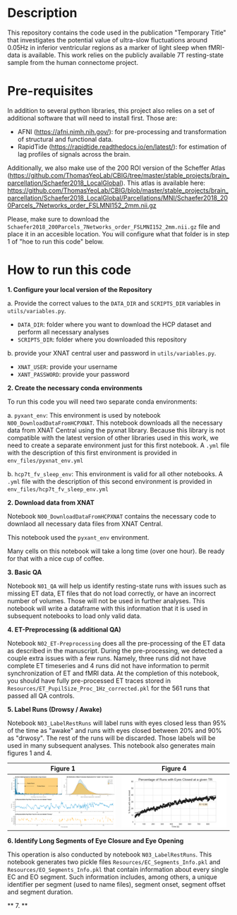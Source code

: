 # Description

This repository contains the code used in the publication "Temporary Title" that investigates the potential value of ultra-slow fluctuations around 0.05Hz in inferior ventricular regions as a marker of light sleep when fMRI-data is available. This work relies on the publicly available 7T resting-state sample from the human connectome project.

# Pre-requisites

In addition to several python libraries, this project also relies on a set of additional software that will need to install first. Those are:

* AFNI (https://afni.nimh.nih.gov/): for pre-processing and transformation of structural and functional data.
* RapidTide (https://rapidtide.readthedocs.io/en/latest/): for estimation of lag profiles of signals across the brain.

Additionally, we also make use of the 200 ROI version of the Scheffer Atlas (https://github.com/ThomasYeoLab/CBIG/tree/master/stable_projects/brain_parcellation/Schaefer2018_LocalGlobal). This atlas is available here: https://github.com/ThomasYeoLab/CBIG/blob/master/stable_projects/brain_parcellation/Schaefer2018_LocalGlobal/Parcellations/MNI/Schaefer2018_200Parcels_7Networks_order_FSLMNI152_2mm.nii.gz

Please, make sure to download the ```Schaefer2018_200Parcels_7Networks_order_FSLMNI152_2mm.nii.gz``` file and place it in an accesible location. You will configure what that folder is in step 1 of "hoe to run this code" below.


# How to run this code

**1. Configure your local version of the Repository**

   a. Provide the correct values to the ```DATA_DIR``` and ```SCRIPTS_DIR``` variables in ```utils/variables.py```.
   
   * ```DATA_DIR```: folder where you want to download the HCP dataset and perform all necessary analyses
   * ```SCRIPTS_DIR```: folder where you downloaded this repository
   
   b. provide your XNAT central user and password in ```utils/variables.py```.
   
   * ```XNAT_USER```: provide your username
   * ```XANT_PASSWORD```: provide your password
   
**2. Create the necessary conda environments**

To run this code you will need two separate conda environments:

   a. ```pyxant_env```: This environment is used by notebook ```N00_DownloadDataFromHCPXNAT```. This notebook downloads all the necessary data from XNAT Central using the pyxnat library. Because this library is not compatible with the latest version of other libraries used in this work, we need to create a separate environment just for this first notebook. A ```.yml``` file with the description of this first environment is provided in ```env_files/pyxnat_env.yml```
   
   b. ```hcp7t_fv_sleep_env```: This environment is valid for all other notebooks. A ```.yml``` file with the description of this second environment is provided in ```env_files/hcp7t_fv_sleep_env.yml```

**2. Download data from XNAT**

Notebook ```N00_DownloadDataFromHCPXNAT``` contains the necessary code to downlaod all necessary data files from XNAT Central.

This notebook used the ```pyxant_env``` environment.

Many cells on this notebook will take a long time (over one hour). Be ready for that with a nice cup of coffee.

**3. Basic QA**

Notebook ```N01_QA``` will help us identify resting-state runs with issues such as missing ET data, ET files that do not load correctly, or have an incorrect number of volumes. Those will not be used in further analyses. This notebook will write a dataframe with this information that it is used in subsequent notebooks to load only valid data.

**4. ET-Preprocessing (& additional QA)**

Notebook ```N02_ET-Preprocessing``` does all the pre-processing of the ET data as described in the manuscript. During the pre-processing, we detected a couple extra issues with a few runs. Namely, three runs did not have complete ET timeseries and 4 runs did not have information to permit synchronization of ET and fMRI data. At the completion of this notebook, you should have fully pre-processed ET traces stored in ```Resources/ET_PupilSize_Proc_1Hz_corrected.pkl``` for the 561 runs that passed all QA controls.

**5. Label Runs (Drowsy / Awake)**

Notebook ```N03_LabelRestRuns``` will label runs with eyes closed less than 95% of the time as "awake" and runs with eyes closed between 20% and 90% as "drwosy". The rest of the runs will be discarded. Those labels will be used in many subsequent analyses. This notebook also generates main figures 1 and 4.

| Figure 1                                                              | Figure 4                                                               |
|-----------------------------------------------------------------------|------------------------------------------------------------------------|
| <img src='./Notebooks/figures/Figure01_ScanGroups.png' width="500" /> | <img src='./Notebooks/figures/Figure04_runsECperTR.png' width="500" /> |

**6. Identify Long Segments of Eye Closure and Eye Opening**

This operation is also conducted by notebook ```N03_LabelRestRuns```. This notebook generates two pickle files ```Resources/EC_Segments_Info.pkl``` and ```Resources/EO_Segments_Info.pkl``` that contain information about every single EC and EO segment. Such information includes, among others, a unique identifier per segment (used to name files), segment onset, segment offset and segment duration.

** 7. **
